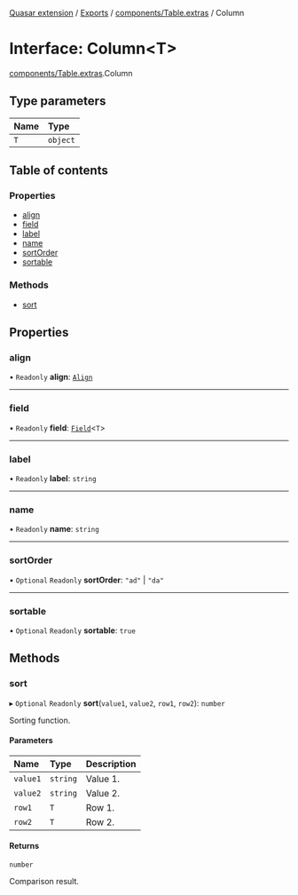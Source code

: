 [Quasar extension](../index.md) / [Exports](../modules.md) / [components/Table.extras](../modules/components_Table_extras.md) / Column

# Interface: Column<T\>

[components/Table.extras](../modules/components_Table_extras.md).Column

## Type parameters

| Name | Type |
| :------ | :------ |
| `T` | `object` |

## Table of contents

### Properties

- [align](components_Table_extras.Column.md#align)
- [field](components_Table_extras.Column.md#field)
- [label](components_Table_extras.Column.md#label)
- [name](components_Table_extras.Column.md#name)
- [sortOrder](components_Table_extras.Column.md#sortorder)
- [sortable](components_Table_extras.Column.md#sortable)

### Methods

- [sort](components_Table_extras.Column.md#sort)

## Properties

### align

• `Readonly` **align**: [`Align`](../modules/components_Table_extras.md#align)

___

### field

• `Readonly` **field**: [`Field`](components_Table_extras.Field.md)<`T`\>

___

### label

• `Readonly` **label**: `string`

___

### name

• `Readonly` **name**: `string`

___

### sortOrder

• `Optional` `Readonly` **sortOrder**: ``"ad"`` \| ``"da"``

___

### sortable

• `Optional` `Readonly` **sortable**: ``true``

## Methods

### sort

▸ `Optional` `Readonly` **sort**(`value1`, `value2`, `row1`, `row2`): `number`

Sorting function.

#### Parameters

| Name | Type | Description |
| :------ | :------ | :------ |
| `value1` | `string` | Value 1. |
| `value2` | `string` | Value 2. |
| `row1` | `T` | Row 1. |
| `row2` | `T` | Row 2. |

#### Returns

`number`

Comparison result.
